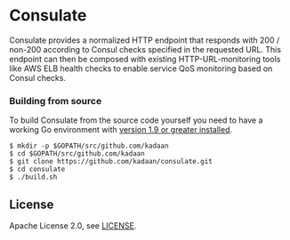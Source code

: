 # Consulate

Consulate provides a normalized HTTP endpoint that responds with
200 / non-200 according to Consul checks specified in the requested URL.
This endpoint can then be composed with existing HTTP-URL-monitoring tools like
AWS ELB health checks to enable service QoS monitoring based on Consul checks.

### Building from source

To build Consulate from the source code yourself you need to have a working
Go environment with [version 1.9 or greater installed](http://golang.org/doc/install).

    $ mkdir -p $GOPATH/src/github.com/kadaan
    $ cd $GOPATH/src/github.com/kadaan
    $ git clone https://github.com/kadaan/consulate.git
    $ cd consulate
    $ ./build.sh

## License

Apache License 2.0, see [LICENSE](https://github.com/kadaan/consulate/blob/master/LICENSE).